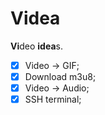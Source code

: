 # Videa

**Vi**deo **idea**s.

- [x] Video -> GIF;
- [x] Download m3u8;
- [x] Video -> Audio;
- [x] SSH terminal;
